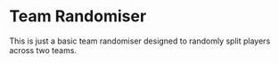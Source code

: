 # Team Randomiser

This is just a basic team randomiser designed to randomly split players across two teams.